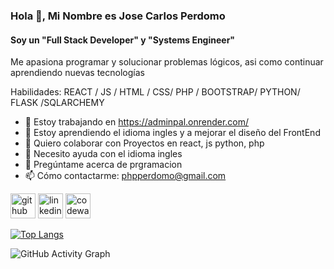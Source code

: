 ### Hola 👋, Mi Nombre es Jose Carlos Perdomo
#### Soy un  "Full Stack Developer" y "Systems Engineer"
Me apasiona programar y solucionar problemas lógicos, asi como continuar aprendiendo nuevas tecnologías

Habilidades: REACT / JS / HTML / CSS/ PHP / BOOTSTRAP/ PYTHON/ FLASK /SQLARCHEMY

- 🔭 Estoy trabajando en https://adminpal.onrender.com/ 
- 🌱 Estoy aprendiendo el idioma ingles y a mejorar el diseño del  FrontEnd 
- 👯 Quiero colaborar con Proyectos en react, js python, php 
- 🤔 Necesito ayuda con el idioma ingles 
- 💬 Pregúntame acerca de prgramacion 
- 📫 Cómo contactarme: phpperdomo@gmail.com 


[<img src='https://cdn.jsdelivr.net/npm/simple-icons@3.0.1/icons/github.svg' alt='github' height='40'>](https://github.com/https://github.com/perd007)  [<img src='https://cdn.jsdelivr.net/npm/simple-icons@3.0.1/icons/linkedin.svg' alt='linkedin' height='40'>](https://www.linkedin.com/in/https://www.linkedin.com/in/perd007//)  [<img src='https://cdn.jsdelivr.net/npm/simple-icons@3.0.1/icons/codewars.svg' alt='codewars' height='40'>](https://www.codewars.com/users/perd007)  

[![Top Langs](https://github-readme-stats.vercel.app/api/top-langs/?username=https://github.com/perd007)](https://github.com/anuraghazra/github-readme-stats)

![GitHub Activity Graph](https://activity-graph.herokuapp.com/graph?username=https://github.com/perd007)  

